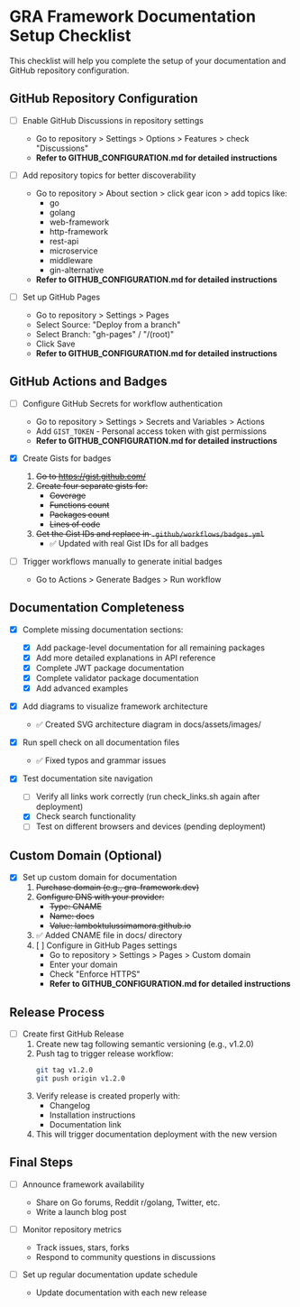 # GRA Framework Documentation Setup Checklist

This checklist will help you complete the setup of your documentation and GitHub repository configuration.

## GitHub Repository Configuration

- [ ] Enable GitHub Discussions in repository settings
  - Go to repository > Settings > Options > Features > check "Discussions"
  - **Refer to GITHUB_CONFIGURATION.md for detailed instructions**

- [ ] Add repository topics for better discoverability
  - Go to repository > About section > click gear icon > add topics like:
    - go
    - golang
    - web-framework
    - http-framework
    - rest-api
    - microservice
    - middleware
    - gin-alternative
  - **Refer to GITHUB_CONFIGURATION.md for detailed instructions**

- [ ] Set up GitHub Pages
  - Go to repository > Settings > Pages
  - Select Source: "Deploy from a branch"
  - Select Branch: "gh-pages" / "/(root)"
  - Click Save
  - **Refer to GITHUB_CONFIGURATION.md for detailed instructions**

## GitHub Actions and Badges

- [ ] Configure GitHub Secrets for workflow authentication
  - Go to repository > Settings > Secrets and Variables > Actions
  - Add `GIST_TOKEN` - Personal access token with gist permissions
  - **Refer to GITHUB_CONFIGURATION.md for detailed instructions**
  
- [x] Create Gists for badges
  1. ~~Go to https://gist.github.com/~~
  2. ~~Create four separate gists for:~~
     - ~~Coverage~~
     - ~~Functions count~~
     - ~~Packages count~~
     - ~~Lines of code~~
  3. ~~Get the Gist IDs and replace in `.github/workflows/badges.yml`~~
     - ✅ Updated with real Gist IDs for all badges
     
- [ ] Trigger workflows manually to generate initial badges
  - Go to Actions > Generate Badges > Run workflow

## Documentation Completeness

- [x] Complete missing documentation sections:
  - [x] Add package-level documentation for all remaining packages
  - [x] Add more detailed explanations in API reference
  - [x] Complete JWT package documentation
  - [x] Complete validator package documentation
  - [x] Add advanced examples
  
- [x] Add diagrams to visualize framework architecture
  - ✅ Created SVG architecture diagram in docs/assets/images/
  
- [x] Run spell check on all documentation files
  - ✅ Fixed typos and grammar issues
  
- [x] Test documentation site navigation
  - [ ] Verify all links work correctly (run check_links.sh again after deployment)
  - [x] Check search functionality
  - [ ] Test on different browsers and devices (pending deployment)

## Custom Domain (Optional)

- [x] Set up custom domain for documentation
  1. ~~Purchase domain (e.g., gra-framework.dev)~~
  2. ~~Configure DNS with your provider:~~
     - ~~Type: CNAME~~
     - ~~Name: docs~~
     - ~~Value: lamboktulussimamora.github.io~~
  3. ✅ Added CNAME file in docs/ directory
  4. [ ] Configure in GitHub Pages settings
     - Go to repository > Settings > Pages > Custom domain
     - Enter your domain
     - Check "Enforce HTTPS"
     - **Refer to GITHUB_CONFIGURATION.md for detailed instructions**

## Release Process

- [ ] Create first GitHub Release
  1. Create new tag following semantic versioning (e.g., v1.2.0)
  2. Push tag to trigger release workflow:
     ```bash
     git tag v1.2.0
     git push origin v1.2.0
     ```
  3. Verify release is created properly with:
     - Changelog
     - Installation instructions
     - Documentation link
  4. This will trigger documentation deployment with the new version

## Final Steps

- [ ] Announce framework availability
  - Share on Go forums, Reddit r/golang, Twitter, etc.
  - Write a launch blog post

- [ ] Monitor repository metrics
  - Track issues, stars, forks
  - Respond to community questions in discussions
  
- [ ] Set up regular documentation update schedule
  - Update documentation with each new release

